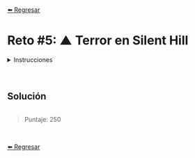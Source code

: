 [⬅️ Regresar](https://github.com/cosmoart/HalloweenDev)

# Reto #5: ▲ Terror en Silent Hill

<details>
  <summary>Instrucciones</summary>

</br>

Estás atrapado en Silent Hill, en una habitación cuadrada de tamaño n x n y el temido Pyramid Head (▲) está en algún lugar de la habitación, moviéndose hacia ti (T).

Tú no puedes moverte, y Pyramid Head se mueve una celda por turno, en cualquiera de las cuatro direcciones cardinales (arriba, abajo, izquierda, derecha), pero siempre elige el camino más corto hacia tu posición. Tu objetivo es determinar si Pyramid Head puede alcanzarte.

La habitación está representada por una matriz n x n:

- T: tu posición (donde te encuentras atrapado).
- ▲: la posición inicial de Pyramid Head.
- .: espacios vacíos donde Pyramid Head puede moverse.
- #: paredes que Pyramid Head no puede atravesar.

Escribe una función que determine si Pyramid Head podrá alcanzarte. Si Pyramid Head puede alcanzarte, devuelve el número de pasos con lo que lo puede lograr, si no puede alcanzarte entonces devuelve -1.

```js
const room = [
  ['.', '.', '#', '.', '▲'],
  ['#', '.', '#', '.', '#'],
  ['.', '.', '.', '.', '.'],
  ['#', '#', '#', '.', '#'],
  ['T', '.', '.', '.', '.'],
]

escapePyramidHead(room) // -> 8

const room2 = [
  ['T', '.', '#', '.'],
  ['.', '.', '.', '.'],
  ['▲', '.', '.', '#'],
  ['.', '#', '#', '#'],
]

escapePyramidHead(room2) // -> 2

const room3 = [
  ['#', '#', '#'],
  ['▲', '.', '#'],
  ['.', '#', 'T'],
]

escapePyramidHead(room3) // -> -1
```

</details>

<br/>
<br/>

## Solución

```js

```

> Puntaje: 250

<br/>

[⬅️ Regresar](https://github.com/cosmoart/HalloweenDev)